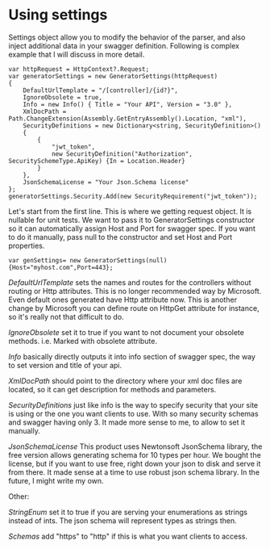 # Using settings

Settings object allow you to modify the behavior of the parser, and also inject additional data in your swagger definition.
Following is complex example that I will discuss in more detail.

``` CSharp
var httpRequest = HttpContext?.Request;
var generatorSettings = new GeneratorSettings(httpRequest)
{
    DefaultUrlTemplate = "/[controller]/{id?}",
    IgnoreObsolete = true,
    Info = new Info() { Title = "Your API", Version = "3.0" },
    XmlDocPath = Path.ChangeExtension(Assembly.GetEntryAssembly().Location, "xml"),
    SecurityDefinitions = new Dictionary<string, SecurityDefinition>()
    {
        {
            "jwt_token",
            new SecurityDefinition("Authorization", SecuritySchemeType.ApiKey) {In = Location.Header}
        }
    },
    JsonSchemaLicense = "Your Json.Schema license"
};
generatorSettings.Security.Add(new SecurityRequirement("jwt_token"));            
```

Let's start from the first line. This is where we getting request object. It is nullable for unit tests.
We want to pass it to GeneratorSettings constructor so it can automatically assign Host and Port for swagger spec. If you want to do it manually, pass null to the constructor and set Host and Port properties.

`var genSettings= new GeneratorSettings(null){Host="myhost.com",Port=443};`

*DefaultUrlTemplate* sets the names and routes for the controllers without routing or Http attributes. This is no longer recommended way by Microsoft. Even default ones generated have Http attribute now. This is another change by Microsoft you can define route on HttpGet attribute for instance, so it's really not that difficult to do.

*IgnoreObsolete* set it to true if you want to not document your obsolete methods. i.e. Marked with obsolete attribute.

*Info* basically directly outputs it into info section of swagger spec, the way to set version and title of your api.

*XmlDocPath* should point to the directory where your xml doc files are located, so it can get description for methods and parameters.

*SecurityDefinitions* just like info is the way to specify security that your site is using or the one you want clients to use. With so many security 
schemas and swagger having only 3. It made more sense to me, to allow to set it manually.

*JsonSchemaLicense* This product uses Newtonsoft JsonSchema library, the free version allows generating schema for 10 types per hour. We bought
the license, but if you want to use free, right down your json to disk and serve it from there. It made sense at a time to use robust json schema library.
In the future, I might write my own.

Other:

*StringEnum* set it to true if you are serving your enumerations as strings instead of ints. The json schema will represent types as strings then.

*Schemas* add "https" to "http" if this is what you want clients to access.



